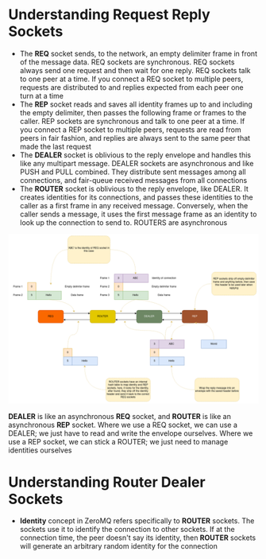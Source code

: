 # Understanding Request Reply Sockets

- The **REQ** socket sends, to the network, an empty delimiter frame in front of the
  message data. REQ sockets are synchronous. REQ sockets always send one request
  and then wait for one reply. REQ sockets talk to one peer at a time. If you
  connect a REQ socket to multiple peers, requests are distributed to and replies
  expected from each peer one turn at a time
- The **REP** socket reads and saves all identity frames up to and including the
  empty delimiter, then passes the following frame or frames to the caller. REP
  sockets are synchronous and talk to one peer at a time. If you connect a REP
  socket to multiple peers, requests are read from peers in fair fashion, and
  replies are always sent to the same peer that made the last request
- The **DEALER** socket is oblivious to the reply envelope and handles this like
  any multipart message. DEALER sockets are asynchronous and like PUSH and PULL
  combined. They distribute sent messages among all connections, and fair-queue
  received messages from all connections
- The **ROUTER** socket is oblivious to the reply envelope, like DEALER. It creates
  identities for its connections, and passes these identities to the caller as a
  first frame in any received message. Conversely, when the caller sends a message,
  it uses the first message frame as an identity to look up the connection to
  send to. ROUTERS are asynchronous

![ZMQ Request Reply Sockets](https://raw.githubusercontent.com/da0p/GithubPage/main/docs/assets/zmq_req_rep_socket.drawio.png)

**DEALER** is like an asynchronous **REQ** socket, and **ROUTER** is like an
asynchronous **REP** socket. Where we use a REQ socket, we can use a DEALER; we
just have to read and write the envelope ourselves. Where we use a REP socket,
we can stick a ROUTER; we just need to manage identities ourselves

# Understanding Router Dealer Sockets

- **Identity** concept in ZeroMQ refers specifically to **ROUTER** sockets. The
  sockets use it to identify the connection to other sockets. If at the connection
  time, the peer doesn't say its identity, then **ROUTER** sockets will generate
  an arbitrary random identity for the connection